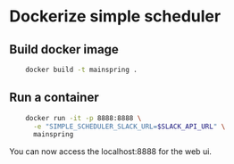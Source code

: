 # Dockerize simple scheduler

## Build docker image
```bash
    docker build -t mainspring .
```

## Run a container

```bash
    docker run -it -p 8888:8888 \
	  -e "SIMPLE_SCHEDULER_SLACK_URL=$SLACK_API_URL" \
	  mainspring
```

You can now access the localhost:8888 for the web ui.
